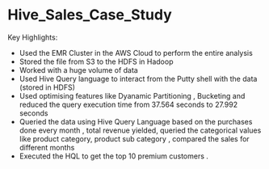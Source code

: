 # Hive_Sales_Case_Study

Key Highlights:
- Used the EMR Cluster in the AWS Cloud to perform the entire analysis
- Stored the file from S3 to the HDFS in Hadoop
- Worked with a huge volume of data
- Used Hive Query language to interact from the Putty shell with the data (stored in HDFS)
- Used optimising features like Dyanamic Partitioning , Bucketing and reduced the query execution time from 37.564 seconds to 27.992 seconds
- Queried the data using Hive Query Language based on the purchases done every month , total revenue yielded, queried the categorical values like product category, product sub category , compared the sales for different months
- Executed the HQL to get the top 10 premium customers .
